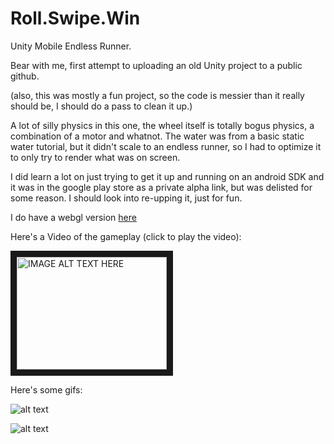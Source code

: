 # Roll.Swipe.Win
Unity Mobile Endless Runner.

Bear with me, first attempt to uploading an old Unity project to a public github.

(also, this was mostly a fun project, so the code is messier than it really should be, I should do a pass to clean it up.)

A lot of silly physics in this one, the wheel itself is totally bogus physics, a combination of a motor and whatnot.  The water was from a basic static water tutorial, but it didn't scale to an endless runner, so I had to optimize it to only try to render what was on screen.

I did learn a lot on just trying to get it up and running on an android SDK and it was in the google play store as a private alpha link, but was delisted for some reason.  I should look into re-upping it, just for fun.

I do have a webgl version [here]( http://joshv.itburns.net/RollingWebGL/)

Here's a Video of the gameplay (click to play the video):


<a href="http://www.youtube.com/watch?feature=player_embedded&v=EFnwbIVEqeM
" target="_blank"><img src="http://img.youtube.com/vi/EFnwbIVEqeM/0.jpg" 
alt="IMAGE ALT TEXT HERE" width="240" height="180" border="10" /></a>

Here's some gifs:

![alt text](https://www.gamedev.net/uploads/blogs/monthly_09_2016/blogentry-216013-0-63329800-1474314185.gif "First Gif")

![alt text](https://www.gamedev.net/uploads/blogs/monthly_09_2016/blogentry-216013-0-88397800-1474314387.gif "Second Gif")


